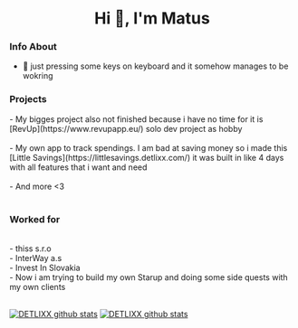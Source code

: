 <h1 align="center">Hi 👋, I'm Matus</h1>

<h3>Info About</h3>

- 🌱 just pressing some keys on keyboard and it somehow manages to be wokring


<h3>Projects</h3>
- My bigges project also not finished because i have no time for it is [RevUp](https://www.revupapp.eu/) solo dev project as hobby <br> <br>
- My own app to track spendings. I am bad at saving money so i made this [Little Savings](https://littlesavings.detlixx.com/) it was built in like 4 days with all features that i want and need <br> <br>
- And more <3 <br> <br>


<h3>Worked for</h3> <br>
- thiss s.r.o <br>
- InterWay a.s <br>
- Invest In Slovakia <br>
- Now i am trying to build my own Starup and doing some side quests with my own clients <br> <br>

[![DETLIXX github stats](https://github-readme-stats.vercel.app/api?username=DETLIXX&show_icons=true&theme=transparent&title_color=FFFFFF&text_color=FFFFFF&icon_color=000000)](https://github.com/DETLIXX?tab=repositories)
[![DETLIXX github stats](https://github-readme-stats.vercel.app/api/top-langs/?username=DETLIXX&layout=donut&theme=transparent&title_color=FFFFFF&text_color=FFFFFF&icon_color=000000)](https://github.com/DETLIXX?tab=repositories)
